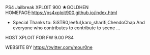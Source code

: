 PS4 Jailbreak XPLOIT 900 ★GOLDHEN HOMEPAGE:https://ps4xploit900.github.io/index.html

-  Special Thanks to: SiSTR0,leeful,karo_sharifi,ChendoChap  And everyone who contributes to contribute to scene ...

HOST XPLOIT FOR FW 9.00 PS4

WEBSITE BY https://twitter.com/mour0ne


